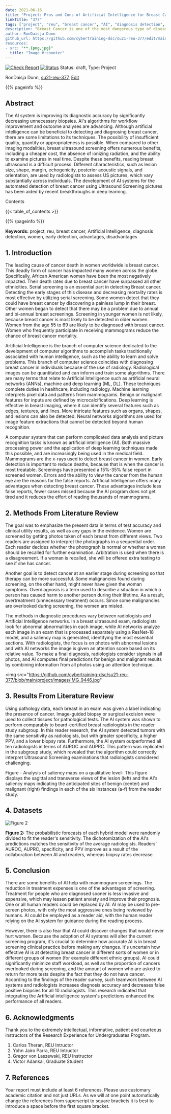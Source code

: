 ```yaml
---
date: 2021-06-16
title: "Project: Pros and Cons of Artificial Intelligence for Breast Cancer Detection in Women"
linkTitle: "377"
tags: ["project", "reu", "breast cancer", "AI", "diagnosis detection", "women", "early detection", "advantages", disadvantages"]
description: "Breast Cancer is one of the most dangerous type of disease that affects many women. For detecting Breast Cancer, machine learning techniques are applied to improve the accuracy of diagnosis."
author: RonDaisja Dunn
github_url: https://github.com/cybertraining-dsc/su21-reu-377/edit/main/project/index.md
resources:
- src: "**.{png,jpg}"
  title: "Image #:counter"
---
```


[![Check Report](https://github.com/cybertraining-dsc/su21-reu-377/workflows/Check%20Report/badge.svg)](https://github.com/cybertraining-dsc/su21-reu-377/actions)
[![Status](https://github.com/cybertraining-dsc/su21-reu-377/workflows/Status/badge.svg)](https://github.com/cybertraining-dsc/su21-reu-377/actions)
Status: draft, Type: Project


RonDaisja Dunn, [su21-reu-377](https://github.com/cybertraining-dsc/su21-reu-377), [Edit](https://github.com/cybertraining-dsc/su21-reu-377/blob/main/project/index.md)

{{% pageinfo %}}

## Abstract

The AI system is improving its diagnostic accuracy by significantly decreasing unnecessary biopsies. AI's algorithms for workflow improvement and outcome analyses are advancing. Although artificial intelligence can be beneficial to detecting and diagnosing breast cancer, there are some limitations to its techniques. The possibility of insufficient quality, quantity or appropriateness is possible. When compared to other imaging modalities, breast ultrasound screening offers numerous benefits, including a cheaper cost, the absence of ionizing radiation, and the ability to examine pictures in real time. Despite these benefits, reading breast ultrasound is a difficult process. Different characteristics, such as lesion size, shape, margin, echogenicity, posterior acoustic signals, and orientation, are used by radiologists to assess US pictures, which vary substantially across individuals. The development of AI systems for the automated detection of breast cancer using Ultrasound Screening pictures has been aided by recent breakthroughs in deep learning.

Contents

{{< table_of_contents >}}

{{% /pageinfo %}}

**Keywords:** project, reu, breast cancer, Artificial Intelligence, diagnosis detection, women, early detection, advantages, disadvantages 

## 1. Introduction

The leading cause of cancer death in women worldwide is breast cancer. This deadly form of cancer has impacted many women across the globe. Specifically, African American women have been the most negatively impacted. Their death rates due to breast cancer have surpassed all other ethnicities. Serial screening is an essential part in detecting Breast cancer. Detecting the early stages of this disease and decreasing mortality rates is most effective by utilizing serial screening. Some women detect that they could have breast cancer by discovering a painless lump in their breast. Other women began to detect that there may be a problem due to annual and bi-annual breast screenings. Screening in younger women is not likely, because breast cancer is most likely to be detected in older women. Women from the age 55 to 69 are likely to be diagnosed with breast cancer. Women who frequently participate in receiving mammograms reduce the chance of breast cancer mortality.

Artificial Intelligence is the branch of computer science dedicated to the development of computer algorithms to accomplish tasks traditionally associated with human intelligence, such as the ability to learn and solve problems. This branch of computer science coincides with diagnosing breast cancer in individuals because of the use of radiology. Radiological images can be quantitated and can inform and train some algorithms. There are many terms that relate to Artificial Intelligence such as artificial neural networks (ANNs), machine and deep learning (ML, DL). These techniques complete duties in healthcare, including radiology. Machine learning interprets pixel data and patterns from mammograms. Benign or malignant features for inputs are defined by microcalcifications. Deep learning is effective in breast imaging, where it can identify several features such as edges, textures, and lines. More intricate features such as organs, shapes, and lesions can also be detected. Neural networks algorithms are used for image feature extractions that cannot be detected beyond human recognition.

A computer system that can perform complicated data analysis and picture recognition tasks is known as artificial intelligence (AI). Both massive processing power and the application of deep learning techniques made this possible, and are increasingly being used in the medical field. Mammograms are the x-rays used to detect breast cancer in women. Early detection is important to reduce deaths, because that is when the cancer is most treatable. Screenings have presented a 15%-35% false report in screened women. Errors and the ability to view the cancer from the human eye are the reasons for the false reports. Artificial Intelligence offers many advantages when detecting breast cancer. These advantages include less false reports, fewer cases missed because the AI program does not get tired and it reduces the effort of reading thousands of mammograms.


## 2. Methods From Literature Review 

The goal was to emphasize the present data in terms of test accuracy and clinical utility results, as well as any gaps in the evidence. Women are screened by getting photos taken of each breast from different views. Two readers are assigned to interpret the photographs in a sequential order. Each reader decides whether the photograph is normal or whether a woman should be recalled for further examination. Arbitration is used when there is a disagreement. If a woman is recalled, she will be offered extra testing to see if she has cancer.

Another goal is to detect cancer at an earlier stage during screening so that therapy can be more successful. Some malignancies found during screening, on the other hand, might never have given the woman symptoms. Overdiagnosis is a term used to describe a situation in which a person has caused harm to another person during their lifetime. As a result, overtreatment (unnecessary treatment) occurs. Since some malignancies are overlooked during screening, the women are misled.

The methods in diagnostic procedures vary between radiologists and Artificial Intelligence networks. In a breast ultrasound exam, radiologists look for abnormal abnormalities in each image, while AI networks analyze each image in an exam that is processed separately using a ResNet-18 model, and a saliency map is generated, identifying the most essential sections. With radiologists, the focus is on photos with abnormal lesions and with AI networks the image is given an attention score based on its relative value. To make a final diagnosis, radiologists consider signals in all photos, and AI computes final predictions for benign and malignant results by combining information from all photos using an attention technique.

<img src="https://github.com/cybertraining-dsc/su21-reu-377/blob/main/project/images/IMG_9446.jpg"

## 3. Results From Literature Review

Using pathology data, each breast in an exam was given a label indicating the presence of cancer. Image-guided biopsy or surgical excision were used to collect tissues for pathological tests. The AI system was shown to perform comparably to board-certified breast radiologists in the reader study subgroup. In this reader research, the AI system detected tumors with the same sensitivity as radiologists, but with greater specificity, a higher PPV, and a lower biopsy rate. Furthermore, the AI system outperformed all ten radiologists in terms of AUROC and AUPRC. This pattern was replicated in the subgroup study, which revealed that the algorithm could correctly interpret Ultrasound Screening examinations that radiologists considered challenging.

Figure -
Analysis of saliency maps on a qualitative level- This figure displays the sagittal and transverse views of the lesion (left) and the AI's saliency maps indicating the anticipated sites of benign (center) and malignant (right) findings in each of the six instances (a-f) from the reader study.

## 4. Datasets



![Figure 2](https://raw.githubusercontent.com/cybertraining-dsc/su21-reu-377/main/project/images/Dataset%20Image.png)

**Figure 2:** The probabilistic forecasts of each hybrid model were randomly divided to fit the reader's sensitivity. The dichotomization of the AI's predictions matches the sensitivity of the average radiologists. Readers' AUROC, AUPRC, specificity, and PPV improve as a result of the collaboration between AI and readers, whereas biopsy rates decrease.



## 5. Conclusion

There are some benefits of AI help with mammogram screenings. The reduction in treatment expenses is one of the advantages of screening. Treatment for people who are diagnosed sooner is less invasive and expensive, which may lessen patient anxiety and improve their prognosis. One or all human readers could be replaced by AI. AI may be used to pre-screen photos, with only the most aggressive ones being reviewed by humans. AI could be employed as a reader aid, with the human reader relying on the AI system for guidance during the reading process.

However, there is also fear that AI could discover changes that would never hurt women. Because the adoption of AI systems will alter the current screening program, it's crucial to determine how accurate AI is in breast screening clinical practice before making any changes. It's uncertain how effective AI is at detecting breast cancer in different sorts of women or in different groups of women (for example different ethnic groups). AI could significantly minimize staff workload, as well as the proportion of cancers overlooked during screening, and the amount of women who are asked to return for more tests despite the fact that they do not have cancer. According to the findings of the reader survey, such teamwork between AI systems and radiologists increases diagnosis accuracy and decreases false positive biopsies for all 10 radiologists. This research indicated that integrating the Artificial intelligence system's predictions enhanced the performance of all readers.


## 6. Acknowledgments

Thank you to the extremely intellectual, informative, patient and courteous instructors of the Research Experience for Undergraduates Program.

1. Carlos Theran, REU Intructor
2. Yohn Jairo Parra, REU Intructor
3. Gregor von Laszewski, REU Instructor
4. Victor Adankai, Graduate Student

## 7. References

Your report must include at least 6 references. Please use customary academic citation and not just URLs. As we will at 
one point automatically change the references from superscript to square brackets it is best to introduce a space before 
the first square bracket.

[^1]: Use of energy explained - Energy use in homes, [Online resource] 
      <https://www.eia.gov/energyexplained/use-of-energy/electricity-use-in-homes.php>


[^2]: Gregor von Laszewski, Cloudmesh StopWatch and Benchmark from the Cloudmesh Common Library, [GitHub] 
      <https://github.com/cloudmesh/cloudmesh-common>
      
